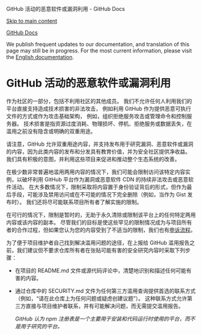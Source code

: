 GitHub 活动的恶意软件或漏洞利用 - GitHub Docs

[Skip to main content](#main-content)

[](/cn)[GitHub Docs](/cn)

We publish frequent updates to our documentation, and translation of this page may still be in progress. For the most current information, please visit the [English documentation](/en).

GitHub 活动的恶意软件或漏洞利用
==========

作为社区的一部分，包括不利用社区的其他成员。 我们不允许任何人利用我们的平台直接支持造成技术损害的非法攻击， 例如利用 GitHub 作为提供恶意可执行文件的方式或作为攻击基础架构， 例如，组织拒绝服务攻击或管理命令和控制服务器。 技术损害是指资源过度消耗、物理损坏、停机、拒绝服务或数据丢失，在滥用之前没有隐含或明确的双重用途。

 请注意，GitHub 允许双重用途内容，并支持发布用于研究漏洞、恶意软件或漏洞的内容，因为此类内容的发布和分发具有教育价值，并为安全社区提供净收益。 我们具有积极的意图，并利用这些项目来促进和推动整个生态系统的改善。

 在极少数非常普遍地滥用两用内容的情况下，我们可能会限制访问该特定内容实例，以破坏利用 GitHub 平台作为漏洞或恶意软件 CDN 的持续非法攻击或恶意软件活动。 在大多数情况下，限制采取将内容置于身份验证背后的形式，但作为最后手段，可能涉及禁用访问或在不可能的情况下完全删除（例如，当作为 Gist 发布时）。 我们还将尽可能联系项目所有者了解实施的限制。

 在可行的情况下，限制是暂时的，无助于永久清除或限制该平台上的任何特定两用内容或该内容的副本。 尽管我们的目标是使这些罕见的限制情况成为与项目所有者的合作过程，但如果您认为您的内容受到了不适当的限制，我们也有[申诉流程](/cn/site-policy/acceptable-use-policies/github-appeal-and-reinstatement)。

 为了便于项目维护者自己找到解决滥用问题的途径，在上报给 GitHub 滥用报告之前，我们建议但不要求仓库所有者在张贴可能有害的安全研究内容时采取下列步骤：

* 在项目的 README.md 文件或源代码评论中，清楚地识别和描述任何可能有害的内容。

* 通过仓库中的 SECURITY.md 文件为任何第三方滥用查询提供首选的联系方式（例如，“请在此仓库上为任何问题或疑虑创建议题”）。 这种联系方式允许第三方直接与项目维护者联系，并有可能解决问题，而无需提交滥用报告。

  *GitHub 认为 npm 注册表是一个主要用于安装和代码运行时使用的平台，而不是用于研究的平台。*
